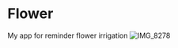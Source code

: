 # Flower
My app for reminder flower irrigation
![IMG_8278](https://user-images.githubusercontent.com/108677019/188461035-7e5c47b1-d956-4120-8ed9-9e138f196a16.PNG)
